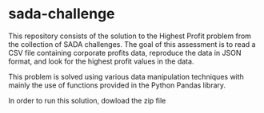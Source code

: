 # sada-challenge

This repository consists of the solution to the Highest Profit problem from the collection of SADA challenges. The goal of this assessment is to read a CSV file containing corporate profits data, reproduce the data in JSON format, and look for the highest profit values in the data.

This problem is solved using various data manipulation techniques with mainly the use of functions provided in the Python Pandas library.

In order to run this solution, dowload the zip file 
